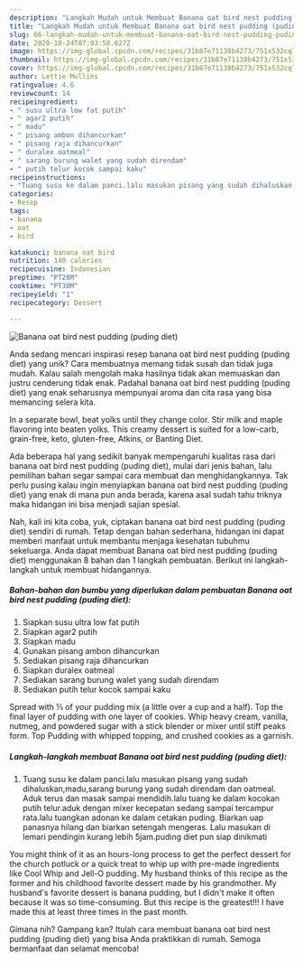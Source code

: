 ```yaml
---
description: "Langkah Mudah untuk Membuat Banana oat bird nest pudding (puding diet) yang Enak"
title: "Langkah Mudah untuk Membuat Banana oat bird nest pudding (puding diet) yang Enak"
slug: 66-langkah-mudah-untuk-membuat-banana-oat-bird-nest-pudding-puding-diet-yang-enak
date: 2020-10-24T07:03:58.627Z
image: https://img-global.cpcdn.com/recipes/31b87e71138b4273/751x532cq70/banana-oat-bird-nest-pudding-puding-diet-foto-resep-utama.jpg
thumbnail: https://img-global.cpcdn.com/recipes/31b87e71138b4273/751x532cq70/banana-oat-bird-nest-pudding-puding-diet-foto-resep-utama.jpg
cover: https://img-global.cpcdn.com/recipes/31b87e71138b4273/751x532cq70/banana-oat-bird-nest-pudding-puding-diet-foto-resep-utama.jpg
author: Lettie Mullins
ratingvalue: 4.6
reviewcount: 14
recipeingredient:
- " susu ultra low fat putih"
- " agar2 putih"
- " madu"
- " pisang ambon dihancurkan"
- " pisang raja dihancurkan"
- " duralex oatmeal"
- " sarang burung walet yang sudah direndam"
- " putih telur kocok sampai kaku"
recipeinstructions:
- "Tuang susu ke dalam panci.lalu masukan pisang yang sudah dihaluskan,madu,sarang burung yang sudah direndam dan oatmeal. Aduk terus dan masak sampai mendidih.lalu tuang ke dalam kocokan putih telur.aduk dengan mixer kecepatan sedang sampai tercampur rata.lalu tuangkan adonan ke dalam cetakan puding. Biarkan uap panasnya hilang dan biarkan setengah mengeras. Lalu masukan di lemari pendingin kurang lebih 5jam.puding diet pun siap dinikmati"
categories:
- Resep
tags:
- banana
- oat
- bird

katakunci: banana oat bird 
nutrition: 140 calories
recipecuisine: Indonesian
preptime: "PT28M"
cooktime: "PT30M"
recipeyield: "1"
recipecategory: Dessert

---
```



![Banana oat bird nest pudding (puding diet)](https://img-global.cpcdn.com/recipes/31b87e71138b4273/751x532cq70/banana-oat-bird-nest-pudding-puding-diet-foto-resep-utama.jpg)

Anda sedang mencari inspirasi resep banana oat bird nest pudding (puding diet) yang unik? Cara membuatnya memang tidak susah dan tidak juga mudah. Kalau salah mengolah maka hasilnya tidak akan memuaskan dan justru cenderung tidak enak. Padahal banana oat bird nest pudding (puding diet) yang enak seharusnya mempunyai aroma dan cita rasa yang bisa memancing selera kita.

In a separate bowl, beat yolks until they change color. Stir milk and maple flavoring into beaten yolks. This creamy dessert is suited for a low-carb, grain-free, keto, gluten-free, Atkins, or Banting Diet.

Ada beberapa hal yang sedikit banyak mempengaruhi kualitas rasa dari banana oat bird nest pudding (puding diet), mulai dari jenis bahan, lalu pemilihan bahan segar sampai cara membuat dan menghidangkannya. Tak perlu pusing kalau ingin menyiapkan banana oat bird nest pudding (puding diet) yang enak di mana pun anda berada, karena asal sudah tahu triknya maka hidangan ini bisa menjadi sajian spesial.


Nah, kali ini kita coba, yuk, ciptakan banana oat bird nest pudding (puding diet) sendiri di rumah. Tetap dengan bahan sederhana, hidangan ini dapat memberi manfaat untuk membantu menjaga kesehatan tubuhmu sekeluarga. Anda dapat membuat Banana oat bird nest pudding (puding diet) menggunakan 8 bahan dan 1 langkah pembuatan. Berikut ini langkah-langkah untuk membuat hidangannya.

<!--inarticleads1-->

##### Bahan-bahan dan bumbu yang diperlukan dalam pembuatan Banana oat bird nest pudding (puding diet):

1. Siapkan  susu ultra low fat putih
1. Siapkan  agar2 putih
1. Siapkan  madu
1. Gunakan  pisang ambon dihancurkan
1. Sediakan  pisang raja dihancurkan
1. Siapkan  duralex oatmeal
1. Sediakan  sarang burung walet yang sudah direndam
1. Sediakan  putih telur kocok sampai kaku


Spread with ⅓ of your pudding mix (a little over a cup and a half). Top the final layer of pudding with one layer of cookies. Whip heavy cream, vanilla, nutmeg, and powdered sugar with a stick blender or mixer until stiff peaks form. Top Pudding with whipped topping, and crushed cookies as a garnish. 

<!--inarticleads2-->

##### Langkah-langkah membuat Banana oat bird nest pudding (puding diet):

1. Tuang susu ke dalam panci.lalu masukan pisang yang sudah dihaluskan,madu,sarang burung yang sudah direndam dan oatmeal. Aduk terus dan masak sampai mendidih.lalu tuang ke dalam kocokan putih telur.aduk dengan mixer kecepatan sedang sampai tercampur rata.lalu tuangkan adonan ke dalam cetakan puding. Biarkan uap panasnya hilang dan biarkan setengah mengeras. Lalu masukan di lemari pendingin kurang lebih 5jam.puding diet pun siap dinikmati


You might think of it as an hours-long process to get the perfect dessert for the church potluck or a quick treat to whip up with pre-made ingredients like Cool Whip and Jell-O pudding. My husband thinks of this recipe as the former and his childhood favorite dessert made by his grandmother. My husband&#39;s favorite dessert is banana pudding, but I didn&#39;t make it often because it was so time-consuming. But this recipe is the greatest!!! I have made this at least three times in the past month. 

Gimana nih? Gampang kan? Itulah cara membuat banana oat bird nest pudding (puding diet) yang bisa Anda praktikkan di rumah. Semoga bermanfaat dan selamat mencoba!
